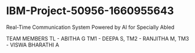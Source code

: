 # IBM-Project-50956-1660955643
Real-Time Communication System Powered by AI for Specially Abled




TEAM MEMBERS
TL - ABITHA G
TM1 - DEEPA S,
TM2 - RANJITHA M,
TM3 -  VISWA BHARATHI A
